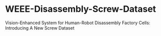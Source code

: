 # WEEE-Disassembly-Screw-Dataset
Vision-Enhanced System for Human-Robot Disassembly Factory Cells: Introducing A New Screw Dataset
